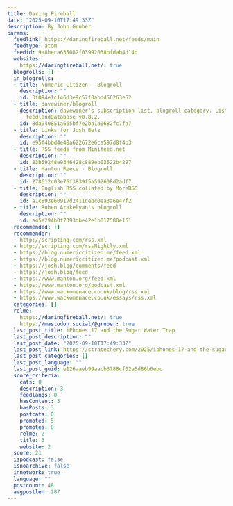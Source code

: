 ```yaml
---
title: Daring Fireball
date: "2025-09-10T17:49:33Z"
description: By John Gruber
params:
  feedlink: https://daringfireball.net/feeds/main
  feedtype: atom
  feedid: 9a8beca635082f03992038bfdab4d14d
  websites:
    https://daringfireball.net/: true
  blogrolls: []
  in_blogrolls:
  - title: Numeric Citizen - Blogroll
    description: ""
    id: 3f094e1c146d3e9c57f0abdd56263e52
  - title: davewiner/blogroll
    description: davewiner's subscription list, blogroll category. List created by
      feedlandDatabase v0.8.2.
    id: 8da940851a665bf7e2ba1a0682fc7fa7
  - title: Links for Josh Betz
    description: ""
    id: e95f4bbd4e48a622672e6ca597d8f4b3
  - title: RSS feeds from Minifeed.net
    description: ""
    id: 83b59248e9346428c889eb03522b4297
  - title: Manton Reece - Blogroll
    description: ""
    id: 278612c03e76f3839f5a592608d2adf7
  - title: English RSS collated by MoreRSS
    description: ""
    id: a1c893e60917d2411debc0ea3a6e47f2
  - title: Ruben Arakelyan's blogroll
    description: ""
    id: a45e294b0f7393dbe42e1b017580e161
  recommended: []
  recommender:
  - http://scripting.com/rss.xml
  - http://scripting.com/rssNightly.xml
  - https://blog.numericcitizen.me/feed.xml
  - https://blog.numericcitizen.me/podcast.xml
  - https://josh.blog/comments/feed
  - https://josh.blog/feed
  - https://www.manton.org/feed.xml
  - https://www.manton.org/podcast.xml
  - https://www.wackomenace.co.uk/blog/rss.xml
  - https://www.wackomenace.co.uk/essays/rss.xml
  categories: []
  relme:
    https://daringfireball.net/: true
    https://mastodon.social/@gruber: true
  last_post_title: iPhones 17 and the Sugar Water Trap
  last_post_description: ""
  last_post_date: "2025-09-10T17:49:33Z"
  last_post_link: https://stratechery.com/2025/iphones-17-and-the-sugar-water-trap/
  last_post_categories: []
  last_post_language: ""
  last_post_guid: e126aaeb99aacb3788cf02a5d86b6ebc
  score_criteria:
    cats: 0
    description: 3
    feedlangs: 0
    hasContent: 3
    hasPosts: 3
    postcats: 0
    promoted: 5
    promotes: 0
    relme: 2
    title: 3
    website: 2
  score: 21
  ispodcast: false
  isnoarchive: false
  innetwork: true
  language: ""
  postcount: 48
  avgpostlen: 287
---
```

